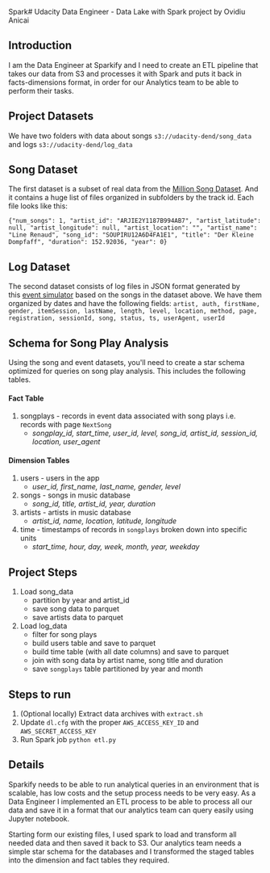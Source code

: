 Spark# Udacity Data Engineer - Data Lake with Spark project
by Ovidiu Anicai


## Introduction

I am the Data Engineer at Sparkify and I need to create an ETL pipeline that takes our data from S3 and processes it with Spark and puts it back in facts-dimensions format, in order for our Analytics team to be able to perform their tasks.

## Project Datasets

We have two folders with data about songs  `s3://udacity-dend/song_data` and logs `s3://udacity-dend/log_data`

## Song Dataset

The first dataset is a subset of real data from the [Million Song Dataset](https://labrosa.ee.columbia.edu/millionsong/). And it contains a huge list of files organized in subfolders by the track id.
Each file looks like this: 

```
{"num_songs": 1, "artist_id": "ARJIE2Y1187B994AB7", "artist_latitude": null, "artist_longitude": null, "artist_location": "", "artist_name": "Line Renaud", "song_id": "SOUPIRU12A6D4FA1E1", "title": "Der Kleine Dompfaff", "duration": 152.92036, "year": 0}

```

## Log Dataset

The second dataset consists of log files in JSON format generated by this [event simulator](https://github.com/Interana/eventsim) based on the songs in the dataset above. We have them organized by dates and have the following fields: ```artist, auth, firstName, gender, itemSession, lastName, length, level, location, method, page, registration, sessionId, song, status, ts, userAgent, userId```


## Schema for Song Play Analysis

Using the song and event datasets, you'll need to create a star schema optimized for queries on song play analysis. This includes the following tables.

#### Fact Table

1.  songplays - records in event data associated with song plays i.e. records with page `NextSong`
    -   *songplay_id, start_time, user_id, level, song_id, artist_id, session_id, location, user_agent*

#### Dimension Tables

1.  users - users in the app
    -   *user_id, first_name, last_name, gender, level*
2.  songs - songs in music database
    -   *song_id, title, artist_id, year, duration*
3.  artists - artists in music database
    -   *artist_id, name, location, latitude, longitude*
4.  time - timestamps of records in `songplays` broken down into specific units
    -   *start_time, hour, day, week, month, year, weekday*

## Project Steps
1. Load song_data 
    - partition by year and artist_id
    - save song data to parquet
    - save artists data to parquet
2. Load log_data 
    - filter for song plays
    - build users table and save to parquet
    - build time table (with all date columns) and save to parquet
    - join with song data by artist name, song title and duration
    - save `songplays` table partitioned by year and month

## Steps to run

1. (Optional locally) Extract data archives with `extract.sh`
3. Update `dl.cfg` with the proper `AWS_ACCESS_KEY_ID` and `AWS_SECRET_ACCESS_KEY`
3. Run Spark job `python etl.py`

## Details
Sparkify needs to be able to run analytical queries in an environment that is scalable, has low costs and the setup process needs to be very easy.
As a Data Engineer I implemented an ETL process to be able to process all our data and save it in a format that our analytics team can query easily using Jupyter notebook.

Starting form our existing files, I used spark to load and transform all needed data and then saved it back to S3. Our analytics team needs a simple star schema for the databases and I transformed the staged tables into the dimension and fact tables they required.
